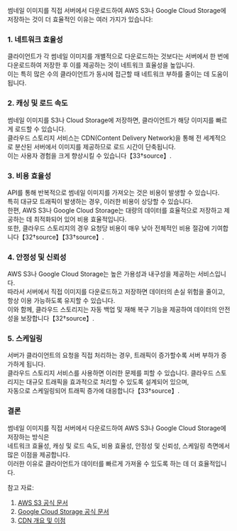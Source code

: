 썸네일 이미지를 직접 서버에서 다운로드하여 AWS S3나 Google Cloud Storage에 저장하는 것이 더 효율적인 이유는 여러 가지가 있습니다:

### 1. 네트워크 효율성
클라이언트가 각 썸네일 이미지를 개별적으로 다운로드하는 것보다는 서버에서 한 번에 다운로드하여 저장한 후 이를 제공하는 것이 네트워크 효율성을 높입니다.  
이는 특히 많은 수의 클라이언트가 동시에 접근할 때 네트워크 부하를 줄이는 데 도움이 됩니다.

### 2. 캐싱 및 로드 속도
썸네일 이미지를 S3나 Cloud Storage에 저장하면, 클라이언트가 해당 이미지를 빠르게 로드할 수 있습니다.  
클라우드 스토리지 서비스는 CDN(Content Delivery Network)을 통해 전 세계적으로 분산된 서버에서 이미지를 제공하므로 로드 시간이 단축됩니다.  
이는 사용자 경험을 크게 향상시킬 수 있습니다【33†source】.

### 3. 비용 효율성
API를 통해 반복적으로 썸네일 이미지를 가져오는 것은 비용이 발생할 수 있습니다.  
특히 대규모 트래픽이 발생하는 경우, 이러한 비용이 상당할 수 있습니다.  
한편, AWS S3나 Google Cloud Storage는 대량의 데이터를 효율적으로 저장하고 제공하는 데 최적화되어 있어 비용 효율적입니다.  
또한, 클라우드 스토리지의 경우 요청당 비용이 매우 낮아 전체적인 비용 절감에 기여합니다【32†source】【33†source】.

### 4. 안정성 및 신뢰성
AWS S3나 Google Cloud Storage는 높은 가용성과 내구성을 제공하는 서비스입니다.  
따라서 서버에서 직접 이미지를 다운로드하고 저장하면 데이터의 손실 위험을 줄이고, 항상 이용 가능하도록 유지할 수 있습니다.  
이와 함께, 클라우드 스토리지는 자동 백업 및 재해 복구 기능을 제공하여 데이터의 안전성을 보장합니다【32†source】.

### 5. 스케일링
서버가 클라이언트의 요청을 직접 처리하는 경우, 트래픽이 증가할수록 서버 부하가 증가하게 됩니다.  
클라우드 스토리지 서비스를 사용하면 이러한 문제를 피할 수 있습니다. 클라우드 스토리지는 대규모 트래픽을 효과적으로 처리할 수 있도록 설계되어 있으며,  
자동으로 스케일링되어 트래픽 증가에 대응합니다【33†source】.

### 결론
썸네일 이미지를 직접 서버에서 다운로드하여 AWS S3나 Google Cloud Storage에 저장하는 방식은  
네트워크 효율성, 캐싱 및 로드 속도, 비용 효율성, 안정성 및 신뢰성, 스케일링 측면에서 많은 이점을 제공합니다.  
이러한 이유로 클라이언트가 데이터를 빠르게 가져올 수 있도록 하는 데 더 효율적입니다.

참고 자료:
1. [AWS S3 공식 문서](https://aws.amazon.com/s3/)
2. [Google Cloud Storage 공식 문서](https://cloud.google.com/storage)
3. [CDN 개요 및 이점](https://www.cloudflare.com/learning/cdn/what-is-a-cdn/)

